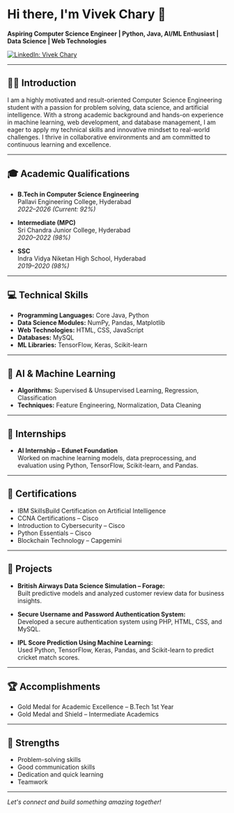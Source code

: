 # Hi there, I'm Vivek Chary 👋

**Aspiring Computer Science Engineer | Python, Java, AI/ML Enthusiast | Data Science | Web Technologies**

[![LinkedIn: Vivek Chary](https://img.shields.io/badge/-LinkedIn-blue?style=flat-square&logo=linkedin&logoColor=white&link=https://www.linkedin.com/in/vivekchary-guduru-1231b8354/)](https://www.linkedin.com/in/vivekchary-guduru-1231b8354/)

---

## 👨‍💻 Introduction

I am a highly motivated and result-oriented Computer Science Engineering student with a passion for problem solving, data science, and artificial intelligence. With a strong academic background and hands-on experience in machine learning, web development, and database management, I am eager to apply my technical skills and innovative mindset to real-world challenges. I thrive in collaborative environments and am committed to continuous learning and excellence.

---

## 🎓 Academic Qualifications

- **B.Tech in Computer Science Engineering**  
  Pallavi Engineering College, Hyderabad  
  *2022–2026 (Current: 92%)*

- **Intermediate (MPC)**  
  Sri Chandra Junior College, Hyderabad  
  *2020–2022 (98%)*

- **SSC**  
  Indra Vidya Niketan High School, Hyderabad  
  *2019–2020 (98%)*

---

## 💻 Technical Skills

- **Programming Languages:** Core Java, Python
- **Data Science Modules:** NumPy, Pandas, Matplotlib
- **Web Technologies:** HTML, CSS, JavaScript
- **Databases:** MySQL
- **ML Libraries:** TensorFlow, Keras, Scikit-learn

---

## 🤖 AI & Machine Learning

- **Algorithms:** Supervised & Unsupervised Learning, Regression, Classification
- **Techniques:** Feature Engineering, Normalization, Data Cleaning

---

## 🏢 Internships

- **AI Internship – Edunet Foundation**  
  Worked on machine learning models, data preprocessing, and evaluation using Python, TensorFlow, Scikit-learn, and Pandas.

---

## 🏅 Certifications

- IBM SkillsBuild Certification on Artificial Intelligence
- CCNA Certifications – Cisco
- Introduction to Cybersecurity – Cisco
- Python Essentials – Cisco
- Blockchain Technology – Capgemini

---

## 🚀 Projects

- **British Airways Data Science Simulation – Forage:**  
  Built predictive models and analyzed customer review data for business insights.

- **Secure Username and Password Authentication System:**  
  Developed a secure authentication system using PHP, HTML, CSS, and MySQL.

- **IPL Score Prediction Using Machine Learning:**  
  Used Python, TensorFlow, Keras, Pandas, and Scikit-learn to predict cricket match scores.

---

## 🏆 Accomplishments

- Gold Medal for Academic Excellence – B.Tech 1st Year
- Gold Medal and Shield – Intermediate Academics

---

## 💪 Strengths

- Problem-solving skills
- Good communication skills
- Dedication and quick learning
- Teamwork

---

*Let's connect and build something amazing together!*
